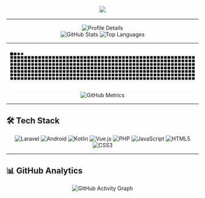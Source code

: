 <div align="center">
  <img src="https://readme-typing-svg.vercel.app/?lines=Hello,+I'm+Kwenziwa!+👋;Full+Stack+Developer;Laravel+%7C+Android+%7C+Kotlin+%7C+VueJS;Always+learning,+always+creating&center=true&width=500&height=50&color=5595f0&vCenter=true&size=25">
</div>

---

<!-- Profile Summary (ryo-ma’s service sometimes flakes; cache-bust helps) -->
<div align="center">
  <img src="https://github-profile-summary-cards.vercel.app/api/cards/profile-details?username=kwenziwa&theme=github_dark&v=1" alt="Profile Details" />
</div>

<!-- Stats + Top Langs (anuraghazra) -->
<div align="center">
  <img src="https://github-readme-stats.vercel.app/api?username=kwenziwa&show_icons=true&hide_border=true&theme=github_dark&bg_color=0d1117&title_color=5595f0&text_color=ffffff&icon_color=5595f0&cache_seconds=21600&v=1" alt="GitHub Stats" />
  <img src="https://github-readme-stats.vercel.app/api/top-langs/?username=kwenziwa&layout=compact&hide_border=true&theme=github_dark&bg_color=0d1117&title_color=5595f0&text_color=ffffff&langs_count=8&cache_seconds=21600&v=1" alt="Top Languages" />
</div>

---

<div align="center">
  <img src="https://raw.githubusercontent.com/kwenziwa/kwenziwa/output/github-contribution-grid-snake-dark.svg" alt="Snake Animation" />
</div>

<div align="center">
  <img src="./metrics.svg" alt="GitHub Metrics" />
</div>

---

## 🛠️ Tech Stack
<div align="center">
  <img src="https://img.shields.io/badge/Laravel-FF2D20?style=for-the-badge&logo=laravel&logoColor=white" alt="Laravel" />
  <img src="https://img.shields.io/badge/Android-3DDC84?style=for-the-badge&logo=android&logoColor=white" alt="Android" />
  <img src="https://img.shields.io/badge/Kotlin-0095D5?style=for-the-badge&logo=kotlin&logoColor=white" alt="Kotlin" />
  <img src="https://img.shields.io/badge/Vue.js-35495E?style=for-the-badge&logo=vue.js&logoColor=4FC08D" alt="Vue.js" />
  <img src="https://img.shields.io/badge/PHP-777BB4?style=for-the-badge&logo=php&logoColor=white" alt="PHP" />
  <img src="https://img.shields.io/badge/JavaScript-F7DF1E?style=for-the-badge&logo=javascript&logoColor=black" alt="JavaScript" />
  <img src="https://img.shields.io/badge/HTML5-E34F26?style=for-the-badge&logo=html5&logoColor=white" alt="HTML5" />
  <img src="https://img.shields.io/badge/CSS3-1572B6?style=for-the-badge&logo=css3&logoColor=white" alt="CSS3" />
</div>

---

## 📊 GitHub Analytics
<div align="center">
  <img src="https://github-readme-activity-graph.vercel.app/graph?username=kwenziwa&theme=github-dark&hide_border=true&bg_color=0d1117&color=5595f0&line=5595f0&point=ffffff&area=true&custom_title=Contribution%20Graph&v=1" alt="GitHub Activity Graph" />
</div>

